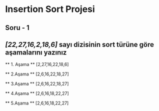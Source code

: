 # Insertion Sort Projesi
## Soru - 1
*[22,27,16,2,18,6]* sayı dizisinin sort türüne göre aşamalarını yazınız
---
** 1. Aşama **
[2,27,16,22,18,6]

** 2.Aşama **
[2,6,16,22,18,27]

** 3.Aşama **
[2,6,16,22,18,27]

** 4.Aşama **
[2,6,16,18,22,27]

** 5.Aşama **
[2,6,16,18,22,27]